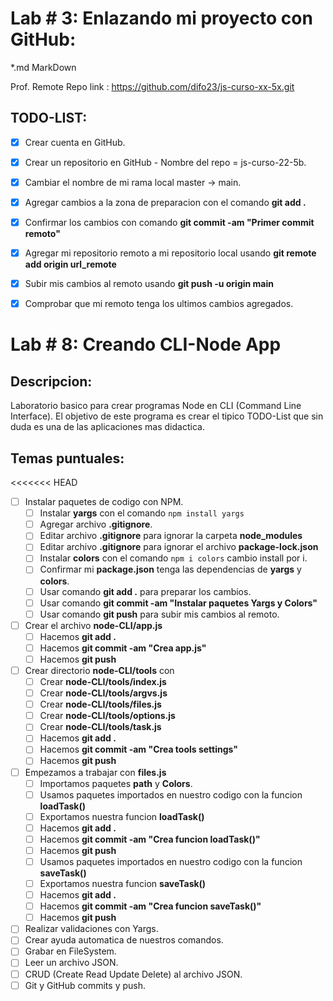 
# Lab # 3: Enlazando mi proyecto con GitHub:
 *.md MarkDown

Prof. Remote Repo link : https://github.com/difo23/js-curso-xx-5x.git

## TODO-LIST:
 * [x] Crear cuenta en GitHub.
 * [x] Crear un repositorio en GitHub - Nombre del repo = js-curso-22-5b.
 * [x] Cambiar el nombre de mi rama local master -> main. 
 * [x] Agregar cambios a la zona de preparacion con el comando **git add .** 
 * [x] Confirmar los cambios con comando **git commit -am "Primer commit remoto"**
 * [x] Agregar mi repositorio remoto a mi repositorio local usando **git remote add origin url_remote**
 * [x] Subir mis cambios al remoto usando **git push -u origin main**
 * [x] Comprobar que mi remoto tenga los ultimos cambios agregados.
  
  
# Lab # 8: Creando CLI-Node App

## Descripcion:
 Laboratorio basico para crear programas Node en CLI (Command Line Interface). El objetivo de este programa es crear el tipico TODO-List que sin duda es una de las aplicaciones mas didactica. 


## Temas puntuales:

<<<<<<< HEAD
* [ ] Instalar paquetes de codigo con NPM.
  * [ ] Instalar **yargs** con el comando ```npm install yargs``` 
  * [ ] Agregar archivo **.gitignore**.
  * [ ] Editar archivo **.gitignore** para ignorar la carpeta **node_modules**
  * [ ] Editar archivo **.gitignore** para ignorar el archivo **package-lock.json**
  * [ ] Instalar **colors** con el comando ```npm i colors``` cambio install por i. 
  * [ ] Confirmar mi **package.json** tenga las dependencias de **yargs** y **colors**.
  * [ ] Usar comando **git add .** para preparar los cambios.
  * [ ] Usar comando **git commit -am "Instalar paquetes Yargs y Colors"**
  * [ ] Usar comando **git push** para subir mis cambios al remoto.
* [ ] Crear el archivo **node-CLI/app.js**
  * [ ] Hacemos **git add .**
  * [ ] Hacemos **git commit -am "Crea app.js"**
  * [ ] Hacemos **git push**
* [ ] Crear directorio **node-CLI/tools** con 
  * [ ] Crear **node-CLI/tools/index.js**
  * [ ] Crear **node-CLI/tools/argvs.js**
  * [ ] Crear **node-CLI/tools/files.js**
  * [ ] Crear **node-CLI/tools/options.js**
  * [ ] Crear **node-CLI/tools/task.js**
  * [ ] Hacemos **git add .**
  * [ ] Hacemos **git commit -am "Crea tools settings"**
  * [ ] Hacemos **git push**
* [ ] Empezamos a trabajar con **files.js**
  * [ ] Importamos paquetes **path** y **Colors**.
  * [ ] Usamos paquetes importados en nuestro codigo con la funcion **loadTask()**
  * [ ] Exportamos nuestra funcion **loadTask()**
  * [ ] Hacemos **git add .**
  * [ ] Hacemos **git commit -am "Crea funcion loadTask()"**
  * [ ] Hacemos **git push**
  * [ ] Usamos paquetes importados en nuestro codigo con la funcion **saveTask()**
  * [ ] Exportamos nuestra funcion **saveTask()**
  * [ ] Hacemos **git add .**
  * [ ] Hacemos **git commit -am "Crea funcion saveTask()"**
  * [ ] Hacemos **git push**

* [ ] Realizar validaciones con Yargs.
* [ ] Crear ayuda automatica de nuestros comandos.
* [ ] Grabar en FileSystem.
* [ ] Leer un archivo JSON.
* [ ] CRUD (Create Read Update Delete) al archivo JSON.
* [ ] Git y GitHub commits y push. 
